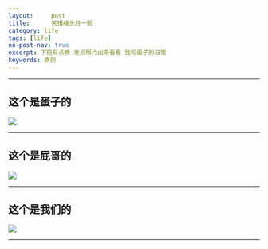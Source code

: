 ```yaml
---
layout:     post
title:      笑揖峰头月一轮
category: life
tags: [life]
no-post-nav: true
excerpt: 下班有点晚 发点照片出来看看 我和蛋子的日常
keywords: 原创
---
```


---

## 这个是蛋子的

![](https://www.handsomzohn.xyz/assets/images/2018/daily/DailyPlayLandWarChess.jpg)


---

## 这个是屁哥的

![](https://www.handsomzohn.xyz/assets/images/2018/daily/OnTheWayHome.jpg)

---

## 这个是我们的

![](https://www.handsomzohn.xyz/assets/images/2018/daily/RevisitingThePlace.jpg)

---
